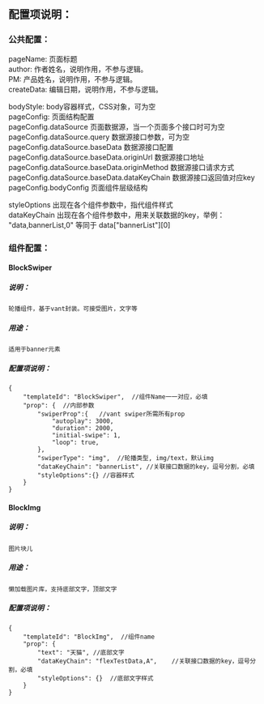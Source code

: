 ## 配置项说明：

### 公共配置：
pageName:  页面标题  
author:  作者姓名，说明作用，不参与逻辑。  
PM:  产品姓名，说明作用，不参与逻辑。  
createData:  编辑日期，说明作用，不参与逻辑。   

bodyStyle:  body容器样式，CSS对象，可为空  
pageConfig:  页面结构配置    
pageConfig.dataSource  页面数据源，当一个页面多个接口时可为空   
pageConfig.dataSource.query  数据源接口参数，可为空   
pageConfig.dataSource.baseData  数据源接口配置   
pageConfig.dataSource.baseData.originUrl  数据源接口地址   
pageConfig.dataSource.baseData.originMethod  数据源接口请求方式   
pageConfig.dataSource.baseData.dataKeyChain  数据源接口返回值对应key    
pageConfig.bodyConfig  页面组件层级结构   

styleOptions 出现在各个组件参数中，指代组件样式   
dataKeyChain 出现在各个组件参数中，用来关联数据的key，举例：    
"data,bannerList,0" 等同于 data["bannerList"][0]   

### 组件配置：

#### BlockSwiper
##### 说明：
    轮播组件，基于vant封装。可接受图片，文字等
##### 用途：
    适用于banner元素
##### 配置项说明：
```
{
    "templateId": "BlockSwiper",  //组件Name一一对应，必填
    "prop": {  //内部参数
        "swiperProp":{   //vant swiper所需所有prop
            "autoplay": 3000,
            "duration": 2000,
            "initial-swipe": 1,
            "loop": true,
        },
        "swiperType": "img",  //轮播类型, img/text，默认img
        "dataKeyChain": "bannerList", //关联接口数据的key，逗号分割，必填
        "styleOptions":{} //容器样式
    }
}
```

#### BlockImg
##### 说明：
    图片块儿
##### 用途：
    懒加载图片库，支持底部文字，顶部文字
##### 配置项说明：
```
{
    "templateId": "BlockImg",  //组件name
    "prop": {
        "text": "天猫", //底部文字
        "dataKeyChain": "flexTestData,A",    //关联接口数据的key，逗号分割，必填
        "styleOptions": {}  //底部文字样式
    }
}
```
